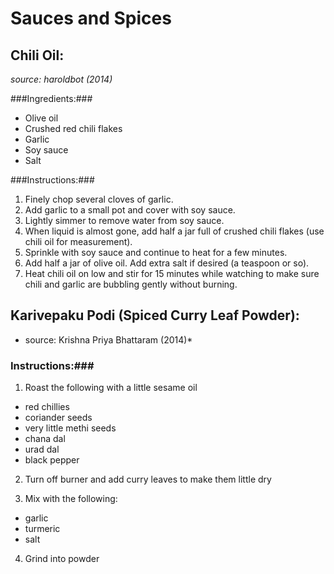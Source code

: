Sauces and Spices
=================

Chili Oil:
-----------

*source: haroldbot (2014)*

###Ingredients:###
- Olive oil
- Crushed red chili flakes
- Garlic
- Soy sauce
- Salt

###Instructions:###
1. Finely chop several cloves of garlic.
2. Add garlic to a small pot and cover with soy sauce.
3. Lightly simmer to remove water from soy sauce.
4. When liquid is almost gone, add half a jar full of crushed chili flakes (use chili oil for measurement).
5. Sprinkle with soy sauce and continue to heat for a few minutes.
6. Add half a jar of olive oil. Add extra salt if desired (a teaspoon or so).
7. Heat chili oil on low and stir for 15 minutes while watching to make sure chili and garlic are bubbling gently without burning.


Karivepaku Podi  (Spiced Curry Leaf Powder):
--------------------------------------------

* source: Krishna Priya Bhattaram (2014)*

### Instructions:###

1. Roast the following with a little sesame oil
  - red chillies
  - coriander seeds
  - very little methi seeds 
  - chana dal
  - urad dal
  - black pepper

2. Turn off burner and add curry leaves to make them little dry

3. Mix with the following:
  - garlic
  - turmeric
  - salt

4. Grind into powder





